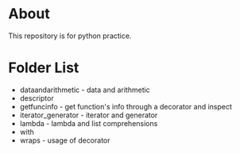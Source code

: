 About
====
This repository is for python practice.

Folder List
====

-   dataandarithmetic - data and arithmetic
-   descriptor
-   getfuncinfo - get function's info through a decorator and inspect
-   iterator_generator - iterator and generator
-   lambda - lambda and list comprehensions
-   with
-   wraps - usage of decorator
